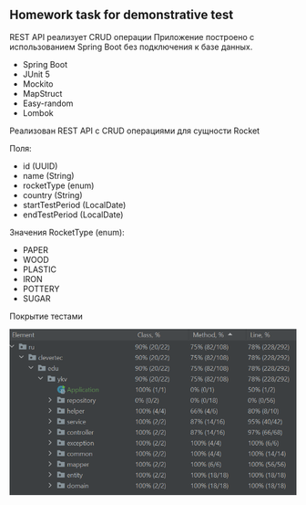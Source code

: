 ## Homework task for demonstrative test

REST API реализует CRUD операции
Приложение построено с использованием Spring Boot без подключения к базе данных.

- Spring Boot
- JUnit 5
- Mockito
- MapStruct
- Easy-random
- Lombok

Реализован REST API с CRUD операциями для сущности Rocket

Поля:
- id (UUID)
- name (String)
- rocketType (enum)
- country (String)
- startTestPeriod (LocalDate)
- endTestPeriod (LocalDate)

Значения RocketType (enum):
- PAPER
- WOOD
- PLASTIC
- IRON
- POTTERY
- SUGAR

Покрытие тестами

![img.png](img.png)

